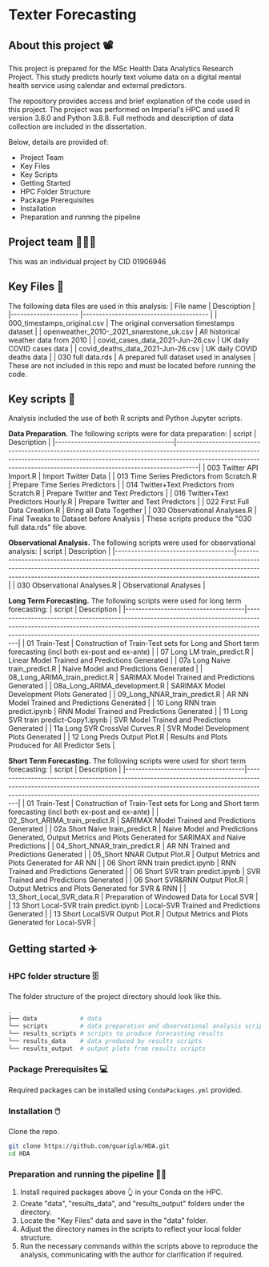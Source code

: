 # Texter Forecasting

## About this project 📽️
This project is prepared for the MSc Health Data Analytics Research Project. This study predicts hourly text volume data on a digital mental health service using calendar and external predictors.

The repository provides access and brief explanation of the code used in this project. The project was performed on Imperial's HPC and used R version 3.6.0 and Python 3.8.8. Full methods and description of data collection are included in the dissertation.

Below, details are provided of:
* Project Team
* Key Files
* Key Scripts
* Getting Started
* HPC Folder Structure
* Package Prerequisites
* Installation
* Preparation and running the pipeline

## Project team 🧑‍🤝‍🧑
This was an individual project by CID 01906946

## Key Files 📂

The following data files are used in this analysis:
  | File name           			| Description                           	|
  |---------------------			|---------------------------------------	|
  | 000_timestamps_original.csv 		| The original conversation timestamps dataset 	| 
  | openweather_2010-_2021_snarestone_uk.csv 	| All historical weather data from 2010 	| 
  | covid_cases_data_2021-Jun-26.csv 		| UK daily COVID cases data 			| 
  | covid_deaths_data_2021-Jun-26.csv 		| UK daily COVID deaths data 			| 
  | 030 full data.rds 				| A prepared full dataset used in analyses 	| 
 These are not included in this repo and must be located before running the code.
  
 ## Key scripts 📜

Analysis included the use of both R scripts and Python Jupyter scripts.

**Data Preparation.** The following scripts were for data preparation:
| script                            | Description                                                                                                                                                                                                                                     |
|-------------------------------------|-------------------------------------------------------------------------------------------------------------------------------------------------------------------------------------------------------------------------------------------------|
| 003 Twitter API Import.R | Import Twitter Data |
| 013 Time Series Predictors from Scratch.R | Prepare Time Series Predictors |
| 014 Twitter+Text Predictors from Scratch.R | Prepare Twitter and Text Predictors  |
| 016 Twitter+Text Predictors Hourly.R | Prepare Twitter and Text Predictors |
| 022 First Full Data Creation.R | Bring all Data Together |
| 030 Observational Analyses.R | Final Tweaks to Dataset before Analysis |
These scripts produce the "030 full data.rds" file above.

**Observational Analysis.** The following scripts were used for observational analysis:
| script                            | Description                                                                                                                                                                                                                                     |
|-------------------------------------|-------------------------------------------------------------------------------------------------------------------------------------------------------------------------------------------------------------------------------------------------|
| 030 Observational Analyses.R | Observational Analyses |

**Long Term Forecasting.** The following scripts were used for long term forecasting:
| script                            | Description                                                                                                                                                                                                                                     |
|-------------------------------------|-------------------------------------------------------------------------------------------------------------------------------------------------------------------------------------------------------------------------------------------------|
| 01 Train-Test | Construction of Train-Test sets for Long and Short term forecasting (incl both ex-post and ex-ante) |
| 07 Long LM train_predict.R | Linear Model Trained and Predictions Generated |
| 07a Long Naive train_predict.R | Naive Model and Predictions Generated |
| 08_Long_ARIMA_train_predict.R | SARIMAX Model Trained and Predictions Generated |
| 08a_Long_ARIMA_development.R | SARIMAX Model Development Plots Generated |
| 09_Long_NNAR_train_predict.R | AR NN Model Trained and Predictions Generated |
| 10 Long RNN train predict.ipynb | RNN Model Trained and Predictions Generated |
| 11 Long SVR train predict-Copy1.ipynb | SVR Model Trained and Predictions Generated |
| 11a Long SVR CrossVal Curves.R | SVR Model Development Plots Generated |
| 12 Long Preds Output Plot.R | Results and Plots Produced for All Predictor Sets |

**Short Term Forecasting.** The following scripts were used for short term forecasting:
| script                            | Description                                                                                                                                                                                                                                     |
|-------------------------------------|-------------------------------------------------------------------------------------------------------------------------------------------------------------------------------------------------------------------------------------------------|
| 01 Train-Test | Construction of Train-Test sets for Long and Short term forecasting (incl both ex-post and ex-ante) |
| 02_Short_ARIMA_train_predict.R | SARIMAX Model Trained and Predictions Generated |
| 02a Short Naive train_predict.R | Naive Model and Predictions Generated, Output Metrics and Plots Generated for SARIMAX and Naive Predictions  |
| 04_Short_NNAR_train_predict.R | AR NN Trained and Predictions Generated  |
| 05_Short NNAR Output Plot.R | Output Metrics and Plots Generated for AR NN |
| 06 Short RNN train predict.ipynb | RNN Trained and Predictions Generated  |
| 06 Short SVR train predict.ipynb | SVR Trained and Predictions Generated  |
| 06 Short SVR&RNN Output Plot.R | Output Metrics and Plots Generated for SVR & RNN |
| 13_Short_Local_SVR_data.R | Preparation of Windowed Data for Local SVR |
| 13 Short Local-SVR train predict.ipynb | Local-SVR Trained and Predictions Generated  |
| 13 Short LocalSVR Output Plot.R | Output Metrics and Plots Generated for Local-SVR |

## Getting started ✈️

### HPC folder structure 🗄️

The folder structure of the project directory should look like this.
```bash
.
├── data            # data
└── scripts         # data preparation and observational analysis scripts
└── results_scripts # scripts to produce forecasting results
└── results_data    # data produced by results scripts
└── results_output  # output plots from results scripts
```

### Package Prerequisites 💻

Required packages can be installed using `CondaPackages.yml` provided.

### Installation 🖱️

Clone the repo.
   ```sh
   git clone https://github.com/guarigla/HDA.git
   cd HDA
   ```

### Preparation and running the pipeline 🏃‍♀️️

1. Install required packages above 👆 in your Conda on the HPC. 
2. Create "data", "results_data", and "results_output" folders under the directory.
3. Locate the "Key Files" data and save in the "data" folder.
4. Adjust the directory names in the scripts to reflect your local folder structure.
5. Run the necessary commands within the scripts above to reproduce the analysis, communicating with the author for clarification if required.

&nbsp;
